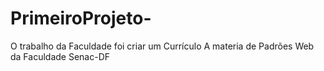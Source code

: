# PrimeiroProjeto-
O trabalho da Faculdade foi criar um Currículo
A materia de Padrões Web da Faculdade Senac-DF
